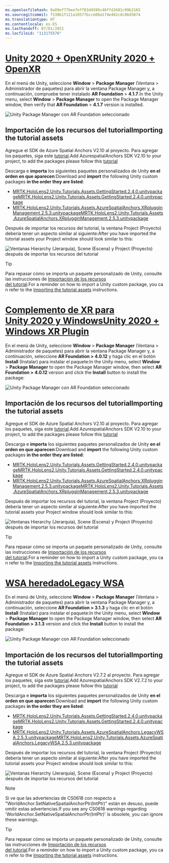```yaml
---
ms.openlocfilehash: 0a89ef77bee7eff83d4599c46ffd2681c99b2165
ms.sourcegitcommit: f338b1f121a10577bcce08a174e462cdc86d5874
ms.translationtype: HT
ms.contentlocale: es-ES
ms.lasthandoff: 07/01/2021
ms.locfileid: "113175576"
---
```

# <a name="unity-2020--openxr"></a>[<span data-ttu-id="86900-101">Unity 2020 + OpenXR</span><span class="sxs-lookup"><span data-stu-id="86900-101">Unity 2020 + OpenXR</span></span>](#tab/openxr)

<span data-ttu-id="86900-102">En el menú de Unity, seleccione **Window** > **Package Manager** (Ventana > Administrador de paquetes) para abrir la ventana Package Manager y, a continuación, compruebe tener instalado **AR Foundation** > **4.1.7**.</span><span class="sxs-lookup"><span data-stu-id="86900-102">In the Unity menu, select **Window** > **Package Manager** to open the Package Manager window, then verify that **AR Foundation** > **4.1.7** version is installed.</span></span>

![Unity Package Manager con AR Foundation seleccionado](../images/mr-learning-asa/asa-02-section3-step1-1-OpenXR.png)

## <a name="importing-the-tutorial-assets"></a><span data-ttu-id="86900-104">Importación de los recursos del tutorial</span><span class="sxs-lookup"><span data-stu-id="86900-104">Importing the tutorial assets</span></span>

<span data-ttu-id="86900-105">Agregue el SDK de Azure Spatial Anchors V2.10 al proyecto. Para agregar los paquetes, siga este [tutorial](/azure/spatial-anchors/how-tos/setup-unity-project?tabs=UPMPackage).</span><span class="sxs-lookup"><span data-stu-id="86900-105">Add AzurespatialAnchors SDK V2.10 to your project, to add the packages please follow this [tutorial](/azure/spatial-anchors/how-tos/setup-unity-project?tabs=UPMPackage)</span></span>

<span data-ttu-id="86900-106">Descarga e **importa** los siguientes paquetes personalizados de Unity **en el orden en que aparecen**:</span><span class="sxs-lookup"><span data-stu-id="86900-106">Download and **import** the following Unity custom packages **in the order they are listed**:</span></span>

* [<span data-ttu-id="86900-107">MRTK.HoloLens2.Unity.Tutorials.Assets.GettingStarted.2.4.0.unitypackage</span><span class="sxs-lookup"><span data-stu-id="86900-107">MRTK.HoloLens2.Unity.Tutorials.Assets.GettingStarted.2.4.0.unitypackage</span></span>](https://github.com/microsoft/MixedRealityLearning/releases/download/getting-started-v2.4.0/MRTK.HoloLens2.Unity.Tutorials.Assets.GettingStarted.2.4.0.unitypackage)
* [<span data-ttu-id="86900-108">MRTK.HoloLens2.Unity.Tutorials.Assets.AzureSpatialAnchors.XRplugginManagement.2.5.3.unitypackage</span><span class="sxs-lookup"><span data-stu-id="86900-108">MRTK.HoloLens2.Unity.Tutorials.Assets.AzureSpatialAnchors.XRplugginManagement.2.5.3.unitypackage</span></span>](https://github.com/microsoft/MixedRealityLearning/releases/download/azure-spatial-anchors-v2.5.3.1/MRTK.HoloLens2.Unity.Tutorials.Assets.AzureSpatialAnchors.XRplugginManagement.2.5.3.unitypackage)

<span data-ttu-id="86900-109">Después de importar los recursos del tutorial, la ventana Project (Proyecto) debería tener un aspecto similar al siguiente:</span><span class="sxs-lookup"><span data-stu-id="86900-109">After you have imported the tutorial assets your Project window should look similar to this:</span></span>

![Ventanas Hierarchy (Jerarquía), Scene (Escena) y Project (Proyecto) después de importar los recursos del tutorial](../images/mr-learning-asa/asa-02-section3-step1-2-OpenXR.png)

> [!TIP]
> <span data-ttu-id="86900-111">Para repasar cómo se importa un paquete personalizado de Unity, consulte las instrucciones de [Importación de los recursos del tutorial](../mr-learning-base-04.md#importing-the-tutorial-assets).</span><span class="sxs-lookup"><span data-stu-id="86900-111">For a reminder on how to import a Unity custom package, you can refer to the [Importing the tutorial assets](../mr-learning-base-04.md#importing-the-tutorial-assets) instructions.</span></span>

# <a name="unity-2020--windows-xr-plugin"></a>[<span data-ttu-id="86900-112">Complemento de XR para Unity 2020 y Windows</span><span class="sxs-lookup"><span data-stu-id="86900-112">Unity 2020 + Windows XR Plugin</span></span>](#tab/winxr)

<span data-ttu-id="86900-113">En el menú de Unity, seleccione **Window** > **Package Manager** (Ventana > Administrador de paquetes) para abrir la ventana Package Manager y, a continuación, seleccione **AR Foundation > 4.0.12** y haga clic en el botón **Install** (Instalar) para instalar el paquete:</span><span class="sxs-lookup"><span data-stu-id="86900-113">In the Unity menu, select **Window** > **Package Manager** to open the Package Manager window, then select **AR Foundation > 4.0.12** version and click the **Install** button to install the package:</span></span>

![Unity Package Manager con AR Foundation seleccionado](../images/mr-learning-asa/asa-02-section3-step1-1-XRSDK.png)

## <a name="importing-the-tutorial-assets"></a><span data-ttu-id="86900-115">Importación de los recursos del tutorial</span><span class="sxs-lookup"><span data-stu-id="86900-115">Importing the tutorial assets</span></span>

<span data-ttu-id="86900-116">Agregue el SDK de Azure Spatial Anchors V2.10 al proyecto. Para agregar los paquetes, siga este [tutorial](/azure/spatial-anchors/how-tos/setup-unity-project?tabs=UPMPackage).</span><span class="sxs-lookup"><span data-stu-id="86900-116">Add AzurespatialAnchors SDK V2.10 to your project, to add the packages please follow this [tutorial](/azure/spatial-anchors/how-tos/setup-unity-project?tabs=UPMPackage)</span></span>

<span data-ttu-id="86900-117">Descarga e **importa** los siguientes paquetes personalizados de Unity **en el orden en que aparecen**:</span><span class="sxs-lookup"><span data-stu-id="86900-117">Download and **import** the following Unity custom packages **in the order they are listed**:</span></span>

* [<span data-ttu-id="86900-118">MRTK.HoloLens2.Unity.Tutorials.Assets.GettingStarted.2.4.0.unitypackage</span><span class="sxs-lookup"><span data-stu-id="86900-118">MRTK.HoloLens2.Unity.Tutorials.Assets.GettingStarted.2.4.0.unitypackage</span></span>](https://github.com/microsoft/MixedRealityLearning/releases/download/getting-started-v2.4.0/MRTK.HoloLens2.Unity.Tutorials.Assets.GettingStarted.2.4.0.unitypackage)
* [<span data-ttu-id="86900-119">MRTK.HoloLens2.Unity.Tutorials.Assets.AzureSpatialAnchors.XRplugginManagement.2.5.3.unitypackage</span><span class="sxs-lookup"><span data-stu-id="86900-119">MRTK.HoloLens2.Unity.Tutorials.Assets.AzureSpatialAnchors.XRplugginManagement.2.5.3.unitypackage</span></span>](https://github.com/microsoft/MixedRealityLearning/releases/download/azure-spatial-anchors-v2.5.3.1/MRTK.HoloLens2.Unity.Tutorials.Assets.AzureSpatialAnchors.XRplugginManagement.2.5.3.unitypackage)

<span data-ttu-id="86900-120">Después de importar los recursos del tutorial, la ventana Project (Proyecto) debería tener un aspecto similar al siguiente:</span><span class="sxs-lookup"><span data-stu-id="86900-120">After you have imported the tutorial assets your Project window should look similar to this:</span></span>

![Ventanas Hierarchy (Jerarquía), Scene (Escena) y Project (Proyecto) después de importar los recursos del tutorial](../images/mr-learning-asa/asa-02-section3-step1-2-XRSDK.PNG)

> [!TIP]
> <span data-ttu-id="86900-122">Para repasar cómo se importa un paquete personalizado de Unity, consulte las instrucciones de [Importación de los recursos del tutorial](../mr-learning-base-04.md#importing-the-tutorial-assets).</span><span class="sxs-lookup"><span data-stu-id="86900-122">For a reminder on how to import a Unity custom package, you can refer to the [Importing the tutorial assets](../mr-learning-base-04.md#importing-the-tutorial-assets) instructions.</span></span>

# <a name="legacy-wsa"></a>[<span data-ttu-id="86900-123">WSA heredado</span><span class="sxs-lookup"><span data-stu-id="86900-123">Legacy WSA</span></span>](#tab/wsa)

<span data-ttu-id="86900-124">En el menú de Unity, seleccione **Window** > **Package Manager** (Ventana > Administrador de paquetes) para abrir la ventana Package Manager y, a continuación, seleccione **AR Foundation > 3.1.3** y haga clic en el botón **Install** (Instalar) para instalar el paquete:</span><span class="sxs-lookup"><span data-stu-id="86900-124">In the Unity menu, select **Window** > **Package Manager** to open the Package Manager window, then select **AR Foundation > 3.1.3** version and click the **Install** button to install the package:</span></span>

![Unity Package Manager con AR Foundation seleccionado](../images/mr-learning-asa/asa-02-section3-step1-1-Legacy.png)

## <a name="importing-the-tutorial-assets"></a><span data-ttu-id="86900-126">Importación de los recursos del tutorial</span><span class="sxs-lookup"><span data-stu-id="86900-126">Importing the tutorial assets</span></span>

<span data-ttu-id="86900-127">Agregue el SDK de Azure Spatial Anchors V2.7.2 al proyecto. Para agregar los paquetes, siga este [tutorial](/azure/spatial-anchors/how-tos/setup-unity-project?tabs=UPMPackage).</span><span class="sxs-lookup"><span data-stu-id="86900-127">Add AzurespatialAnchors SDK V2.7.2 to your project, to add the packages please follow this [tutorial](/azure/spatial-anchors/how-tos/setup-unity-project?tabs=UPMPackage)</span></span>

<span data-ttu-id="86900-128">Descarga e **importa** los siguientes paquetes personalizados de Unity **en el orden en que aparecen**:</span><span class="sxs-lookup"><span data-stu-id="86900-128">Download and **import** the following Unity custom packages **in the order they are listed**:</span></span>

* [<span data-ttu-id="86900-129">MRTK.HoloLens2.Unity.Tutorials.Assets.GettingStarted.2.4.0.unitypackage</span><span class="sxs-lookup"><span data-stu-id="86900-129">MRTK.HoloLens2.Unity.Tutorials.Assets.GettingStarted.2.4.0.unitypackage</span></span>](https://github.com/microsoft/MixedRealityLearning/releases/download/getting-started-v2.4.0/MRTK.HoloLens2.Unity.Tutorials.Assets.GettingStarted.2.4.0.unitypackage)
* [<span data-ttu-id="86900-130">MRTK.HoloLens2.Unity.Tutorials.Assets.AzureSpatialAnchors.LegacyWSA.2.5.3.unitypackage</span><span class="sxs-lookup"><span data-stu-id="86900-130">MRTK.HoloLens2.Unity.Tutorials.Assets.AzureSpatialAnchors.LegacyWSA.2.5.3.unitypackage</span></span>](https://github.com/microsoft/MixedRealityLearning/releases/download/azure-spatial-anchors-v2.5.3.1/MRTK.HoloLens2.Unity.Tutorials.Assets.AzureSpatialAnchors.LegacyWSA.2.5.3.unitypackage)

<span data-ttu-id="86900-131">Después de importar los recursos del tutorial, la ventana Project (Proyecto) debería tener un aspecto similar al siguiente:</span><span class="sxs-lookup"><span data-stu-id="86900-131">After you have imported the tutorial assets your Project window should look similar to this:</span></span>

![Ventanas Hierarchy (Jerarquía), Scene (Escena) y Project (Proyecto) después de importar los recursos del tutorial](../images/mr-learning-asa/asa-02-section3-step1-2-Legacy.png)

> [!NOTE]
> <span data-ttu-id="86900-133">Si ve que las advertencias de CS0618 con respecto a "WorldAnchor.SetNativeSpatialAnchorPtr(IntPtr)" están en desuso, puede omitir estas advertencias.</span><span class="sxs-lookup"><span data-stu-id="86900-133">If you see any CS0618 warnings regarding 'WorldAnchor.SetNativeSpatialAnchorPtr(IntPtr)' is obsolete, you can ignore these warnings.</span></span>

> [!TIP]
> <span data-ttu-id="86900-134">Para repasar cómo se importa un paquete personalizado de Unity, consulte las instrucciones de [Importación de los recursos del tutorial](../mr-learning-base-04.md#importing-the-tutorial-assets).</span><span class="sxs-lookup"><span data-stu-id="86900-134">For a reminder on how to import a Unity custom package, you can refer to the [Importing the tutorial assets](../mr-learning-base-04.md#importing-the-tutorial-assets) instructions.</span></span>
